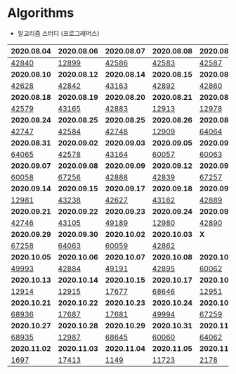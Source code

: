 # Algorithms

* 알고리즘 스터디 (프로그래머스)

| 2020.08.04                                                   | 2020.08.06                                                   | 2020.08.07                                                   | 2020.08.08                                                   | 2020.08.09                                                   |
| ------------------------------------------------------------ | ------------------------------------------------------------ | ------------------------------------------------------------ | ------------------------------------------------------------ | ------------------------------------------------------------ |
| [42840](https://github.com/khyunjiee/Algorithms/blob/master/8%EC%9B%94%202%EC%A3%BC%EC%B0%A8/Programmers42840.py) | [12899](https://github.com/khyunjiee/Algorithms/blob/master/8%EC%9B%94%202%EC%A3%BC%EC%B0%A8/Programmers12899.py) | [42586](https://github.com/khyunjiee/Algorithms/blob/master/8%EC%9B%94%202%EC%A3%BC%EC%B0%A8/Programmers42586.py) | [42583](https://github.com/khyunjiee/Algorithms/blob/master/8%EC%9B%94%202%EC%A3%BC%EC%B0%A8/Programmers42583.py) | [42587](https://github.com/khyunjiee/Algorithms/blob/master/8%EC%9B%94%202%EC%A3%BC%EC%B0%A8/Programmers42587.py) |
| **2020.08.10**                                               | **2020.08.12**                                               | **2020.08.14**                                               | **2020.08.15**                                               | **2020.08.16**                                               |
| [42628](https://github.com/khyunjiee/Algorithms/blob/master/8%EC%9B%94%203%EC%A3%BC%EC%B0%A8/Programmers42628.py) | [42842](https://github.com/khyunjiee/Algorithms/blob/master/8%EC%9B%94%203%EC%A3%BC%EC%B0%A8/Programmers42842.py) | [43163](https://github.com/khyunjiee/Algorithms/blob/master/8%EC%9B%94%203%EC%A3%BC%EC%B0%A8/Programmers43163.py) | [42892](https://github.com/khyunjiee/Algorithms/blob/master/8%EC%9B%94%203%EC%A3%BC%EC%B0%A8/Programmers42892.py) | [42860](https://github.com/khyunjiee/Algorithms/blob/master/8%EC%9B%94%203%EC%A3%BC%EC%B0%A8/Programmers42860.py) |
| **2020.08.18**                                               | **2020.08.19**                                               | **2020.08.20**                                               | **2020.08.21**                                               | **2020.08.23**                                               |
| [42579](https://github.com/khyunjiee/Algorithms/blob/master/8%EC%9B%94%204%EC%A3%BC%EC%B0%A8/Programmers42579.py) | [43165](https://github.com/khyunjiee/Algorithms/blob/master/8%EC%9B%94%204%EC%A3%BC%EC%B0%A8/Programmers43165.py) | [42883](https://github.com/khyunjiee/Algorithms/blob/master/8%EC%9B%94%204%EC%A3%BC%EC%B0%A8/Programmers42883.py) | [12913](https://github.com/khyunjiee/Algorithms/blob/master/8%EC%9B%94%204%EC%A3%BC%EC%B0%A8/Programmers12913.py) | [12978](https://github.com/khyunjiee/Algorithms/blob/master/8%EC%9B%94%204%EC%A3%BC%EC%B0%A8/Programmers12978.py) |
| **2020.08.24**                                               | **2020.08.25**                                               | **2020.08.25**                                               | **2020.08.26**                                               | **2020.08.30**                                               |
| [42747](https://github.com/khyunjiee/Algorithms/blob/master/8%EC%9B%94%205%EC%A3%BC%EC%B0%A8/Programmers42747.py) | [42584](https://github.com/khyunjiee/Algorithms/blob/master/8%EC%9B%94%205%EC%A3%BC%EC%B0%A8/Programmers42584.py) | [42748](https://github.com/khyunjiee/Algorithms/blob/master/8%EC%9B%94%205%EC%A3%BC%EC%B0%A8/Programmers42748.py) | [12909](https://github.com/khyunjiee/Algorithms/blob/master/8%EC%9B%94%205%EC%A3%BC%EC%B0%A8/Programmers12909.py) | [64064](https://github.com/khyunjiee/Algorithms/blob/master/8%EC%9B%94%205%EC%A3%BC%EC%B0%A8/Programmers64064.py) |
| **2020.08.31**                                               | **2020.09.02**                                               | **2020.09.03**                                               | **2020.09.05**                                               | **2020.09.06**                                               |
| [64065](https://github.com/khyunjiee/Algorithms/blob/master/9%EC%9B%94%201%EC%A3%BC%EC%B0%A8/Programmers64065.py) | [42578](https://github.com/khyunjiee/Algorithms/blob/master/9%EC%9B%94%201%EC%A3%BC%EC%B0%A8/Programmers42578.py) | [43164](https://github.com/khyunjiee/Algorithms/blob/master/9%EC%9B%94%201%EC%A3%BC%EC%B0%A8/Programmers43164.py) | [60057](https://github.com/khyunjiee/Algorithms/blob/master/9%EC%9B%94%201%EC%A3%BC%EC%B0%A8/Programmers60057.java) | [60063](https://github.com/khyunjiee/Algorithms/blob/master/src/com/hyunji/Programmers60063.java) |
| **2020.09.07**                                               | **2020.09.08**                                               | **2020.09.09**                                               | **2020.09.12**                                               | **2020.09.13**                                               |
| [60058](https://github.com/khyunjiee/Algorithms/blob/master/src/com/hyunji/Programmers60058.java) | [67256](https://github.com/khyunjiee/Algorithms/blob/master/src/com/hyunji/Programmers67256.java) | [42888](https://github.com/khyunjiee/Algorithms/blob/master/src/com/hyunji/Programmers42888.java) | [42839](https://github.com/khyunjiee/Algorithms/blob/master/src/second/sep/p42839.java) | [67257](https://github.com/khyunjiee/Algorithms/blob/master/src/second/sep/p67257.java) |
| **2020.09.14**                                               | **2020.09.15**                                               | **2020.09.17**                                               | **2020.09.18**                                               | **2020.09.19**                                               |
| [12981](https://github.com/khyunjiee/Algorithms/blob/master/src/third/sep/p12981.java) | [43238](https://github.com/khyunjiee/Algorithms/blob/master/src/third/sep/p43238.java) | [42627](https://github.com/khyunjiee/Algorithms/blob/master/src/third/sep/p42627.java) | [43162](https://github.com/khyunjiee/Algorithms/blob/master/src/third/sep/p43162.java) | [42889](https://github.com/khyunjiee/Algorithms/blob/master/src/third/sep/p42889.java) |
| **2020.09.21**                                               | **2020.09.22**                                               | **2020.09.23**                                               | **2020.09.24**                                               | **2020.09.27**                                               |
| [42746](https://github.com/khyunjiee/Algorithms/blob/master/src/forth/sep/p42746.java) | [43105](https://github.com/khyunjiee/Algorithms/blob/master/src/forth/sep/p43105.java) | [49189](https://github.com/khyunjiee/Algorithms/blob/master/src/forth/sep/p49189.java) | [12980](https://github.com/khyunjiee/Algorithms/blob/master/src/forth/sep/p12980.java) | [42890](https://github.com/khyunjiee/Algorithms/blob/master/src/forth/sep/p42890.java) |
| **2020.09.29**                                               | **2020.09.30**                                               | **2020.10.02**                                               | **2020.10.03**                                               | **X**                                                        |
| [67258](https://github.com/khyunjiee/Algorithms/blob/master/src/first/oct/p67258.java) | [64063](https://github.com/khyunjiee/Algorithms/blob/master/src/first/oct/p64063.java) | [60059](https://github.com/khyunjiee/Algorithms/blob/master/src/first/oct/p60059.java) | [42862](https://github.com/khyunjiee/Algorithms/blob/master/src/first/oct/p42862.java) |                                                              |
| **2020.10.05**                                               | **2020.10.06**                                               | **2020.10.07**                                               | **2020.10.08**                                               | **2020.10.11**                                               |
| [49993](https://github.com/khyunjiee/Algorithms/blob/master/src/oct/second/p49993.java) | [42884](https://github.com/khyunjiee/Algorithms/blob/master/src/oct/second/p42884.java) | [49191](https://github.com/khyunjiee/Algorithms/blob/master/src/oct/second/p49191.java) | [42895](https://github.com/khyunjiee/Algorithms/blob/master/src/oct/second/p42895.java) | [60062](https://github.com/khyunjiee/Algorithms/blob/master/src/oct/second/p60062.java) |
| **2020.10.13**                                               | **2020.10.14**                                               | **2020.10.15**                                               | **2020.10.17**                                               | **2020.10.18**                                               |
| [12914](https://github.com/khyunjiee/Algorithms/blob/master/src/oct/third/p12914.java) | [12915](https://github.com/khyunjiee/Algorithms/blob/master/src/oct/third/p12915.java) | [17677](https://github.com/khyunjiee/Algorithms/blob/master/src/oct/third/p17677.java) | [68646](https://github.com/khyunjiee/Algorithms/blob/master/src/oct/third/p68646.java) | [12951](https://github.com/khyunjiee/Algorithms/blob/master/src/oct/third/p12951.java) |
| **2020.10.21**                                               | **2020.10.22**                                               | **2020.10.23**                                               | **2020.10.24**                                               | **2020.10.25**                                               |
| [68936](https://github.com/khyunjiee/Algorithms/blob/master/src/oct/fourth/p68936.java) | [17687](https://github.com/khyunjiee/Algorithms/blob/master/src/oct/fourth/p17687.java) | [17681](https://github.com/khyunjiee/Algorithms/blob/master/src/oct/fourth/p17681.java) | [49994](https://github.com/khyunjiee/Algorithms/blob/master/src/oct/fourth/p49994.java) | [67259](https://github.com/khyunjiee/Algorithms/blob/master/src/oct/fourth/p67259.java) |
| **2020.10.27**                                               | **2020.10.28**                                               | **2020.10.29**                                               | **2020.10.31**                                               | **2020.11.01**                                               |
| [68935](https://github.com/khyunjiee/Algorithms/blob/master/src/oct/fifth/p68935.java) | [12987](https://github.com/khyunjiee/Algorithms/blob/master/src/oct/fifth/p12987.java) | [68645](https://github.com/khyunjiee/Algorithms/blob/master/src/oct/fifth/p68645.java) | [60060](https://github.com/khyunjiee/Algorithms/blob/master/src/oct/fifth/p60060.java) | [64062](https://github.com/khyunjiee/Algorithms/blob/master/src/oct/fifth/p64062.java) |
| **2020.11.02**                                               | **2020.11.03**                                               | **2020.11.04**                                               | **2020.11.05**                                               | **2020.11.8**                                                |
| [1697](https://github.com/khyunjiee/Algorithms/blob/master/src/nov/first/b1697.java) | [17413](https://github.com/khyunjiee/Algorithms/blob/master/src/nov/first/b17413.java) | [1149](https://github.com/khyunjiee/Algorithms/blob/master/src/nov/first/b1149.java) | [11723](https://github.com/khyunjiee/Algorithms/blob/master/src/nov/first/b11723.java) | [2178](https://github.com/khyunjiee/Algorithms/blob/master/src/nov/first/b2178.java) |

